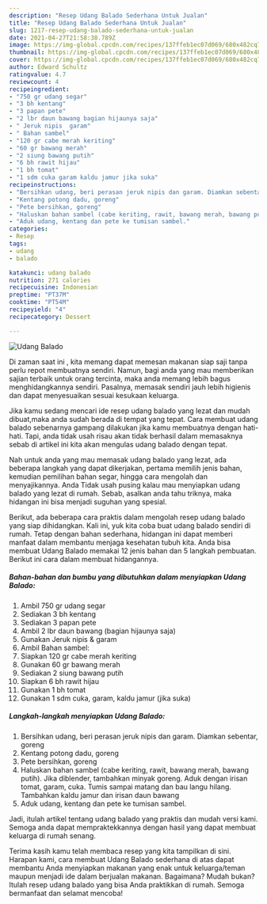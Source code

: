```yaml
---
description: "Resep Udang Balado Sederhana Untuk Jualan"
title: "Resep Udang Balado Sederhana Untuk Jualan"
slug: 1217-resep-udang-balado-sederhana-untuk-jualan
date: 2021-04-27T21:58:38.789Z
image: https://img-global.cpcdn.com/recipes/137ffeb1ec07d069/680x482cq70/udang-balado-foto-resep-utama.jpg
thumbnail: https://img-global.cpcdn.com/recipes/137ffeb1ec07d069/680x482cq70/udang-balado-foto-resep-utama.jpg
cover: https://img-global.cpcdn.com/recipes/137ffeb1ec07d069/680x482cq70/udang-balado-foto-resep-utama.jpg
author: Edward Schultz
ratingvalue: 4.7
reviewcount: 4
recipeingredient:
- "750 gr udang segar"
- "3 bh kentang"
- "3 papan pete"
- "2 lbr daun bawang bagian hijaunya saja"
- " Jeruk nipis  garam"
- " Bahan sambel"
- "120 gr cabe merah keriting"
- "60 gr bawang merah"
- "2 siung bawang putih"
- "6 bh rawit hijau"
- "1 bh tomat"
- "1 sdm cuka garam kaldu jamur jika suka"
recipeinstructions:
- "Bersihkan udang, beri perasan jeruk nipis dan garam. Diamkan sebentar, goreng"
- "Kentang potong dadu, goreng"
- "Pete bersihkan, goreng"
- "Haluskan bahan sambel (cabe keriting, rawit, bawang merah, bawang putih). Jika diblender, tambahkan minyak goreng. Aduk dengan irisan tomat, garam, cuka. Tumis sampai matang dan bau langu hilang. Tambahkan kaldu jamur dan irisan daun bawang"
- "Aduk udang, kentang dan pete ke tumisan sambel."
categories:
- Resep
tags:
- udang
- balado

katakunci: udang balado 
nutrition: 271 calories
recipecuisine: Indonesian
preptime: "PT37M"
cooktime: "PT54M"
recipeyield: "4"
recipecategory: Dessert

---
```



![Udang Balado](https://img-global.cpcdn.com/recipes/137ffeb1ec07d069/680x482cq70/udang-balado-foto-resep-utama.jpg)

Di zaman  saat ini , kita memang dapat memesan makanan siap saji tanpa perlu repot membuatnya sendiri. Namun, bagi anda yang mau memberikan sajian terbaik untuk orang tercinta, maka anda memang lebih bagus menghidangkannya sendiri. Pasalnya, memasak sendiri jauh lebih higienis dan dapat menyesuaikan sesuai kesukaan keluarga.

Jika kamu sedang mencari ide resep udang balado yang lezat dan mudah dibuat,maka anda sudah berada di tempat yang tepat. Cara membuat udang balado  sebenarnya gampang dilakukan jika kamu membuatnya dengan hati-hati. Tapi, anda tidak usah risau akan tidak berhasil dalam memasaknya 
sebab di artikel ini kita akan mengulas udang balado dengan tepat.  



Nah untuk anda yang mau memasak udang balado yang lezat, ada beberapa langkah yang dapat dikerjakan, pertama memilih jenis bahan, kemudian pemilihan bahan segar, hingga cara mengolah dan menyajikannya. Anda Tidak usah pusing kalau mau menyiapkan udang balado yang lezat di rumah. Sebab, asalkan anda  tahu triknya, maka hidangan ini bisa menjadi suguhan yang spesial.

Berikut, ada beberapa cara praktis  dalam mengolah resep udang balado yang siap dihidangkan. Kali ini, yuk kita coba buat udang balado sendiri di rumah. Tetap dengan bahan sederhana, hidangan ini dapat memberi manfaat dalam membantu menjaga kesehatan tubuh kita. Anda bisa membuat Udang Balado memakai 12 jenis bahan dan 5 langkah pembuatan. Berikut ini cara dalam membuat hidangannya.

<!--inarticleads1-->

##### Bahan-bahan dan bumbu yang dibutuhkan dalam menyiapkan Udang Balado:

1. Ambil 750 gr udang segar
1. Sediakan 3 bh kentang
1. Sediakan 3 papan pete
1. Ambil 2 lbr daun bawang (bagian hijaunya saja)
1. Gunakan  Jeruk nipis &amp; garam
1. Ambil  Bahan sambel:
1. Siapkan 120 gr cabe merah keriting
1. Gunakan 60 gr bawang merah
1. Sediakan 2 siung bawang putih
1. Siapkan 6 bh rawit hijau
1. Gunakan 1 bh tomat
1. Gunakan 1 sdm cuka, garam, kaldu jamur (jika suka)




<!--inarticleads2-->

##### Langkah-langkah menyiapkan Udang Balado:

1. Bersihkan udang, beri perasan jeruk nipis dan garam. Diamkan sebentar, goreng
1. Kentang potong dadu, goreng
1. Pete bersihkan, goreng
1. Haluskan bahan sambel (cabe keriting, rawit, bawang merah, bawang putih). Jika diblender, tambahkan minyak goreng. Aduk dengan irisan tomat, garam, cuka. Tumis sampai matang dan bau langu hilang. Tambahkan kaldu jamur dan irisan daun bawang
1. Aduk udang, kentang dan pete ke tumisan sambel.




Jadi, itulah artikel tentang  udang balado  yang praktis dan mudah versi kami. Semoga anda dapat mempraktekkannya dengan hasil yang dapat membuat keluarga di rumah senang. 

Terima kasih kamu telah membaca resep yang kita tampilkan di sini. Harapan kami, cara membuat  Udang Balado sederhana di atas dapat membantu Anda menyiapkan makanan yang enak untuk keluarga/teman maupun menjadi ide dalam berjualan makanan. Bagaimana? Mudah bukan? Itulah resep udang balado yang bisa Anda praktikkan di rumah. Semoga bermanfaat dan selamat mencoba!


